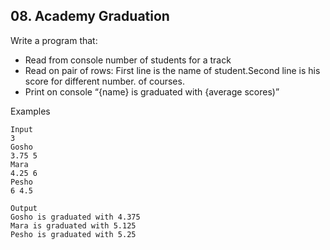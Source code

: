 ## 08. Academy Graduation 

Write a program that:
- Read from console number of students for a track
- Read on pair of rows: First line is the name of student.Second line is his score for different number. of courses.
- Print on console “{name} is graduated with {average scores)”

Examples
```
Input	
3
Gosho
3.75 5
Mara
4.25 6
Pesho
6 4.5	

Output
Gosho is graduated with 4.375
Mara is graduated with 5.125
Pesho is graduated with 5.25
```
